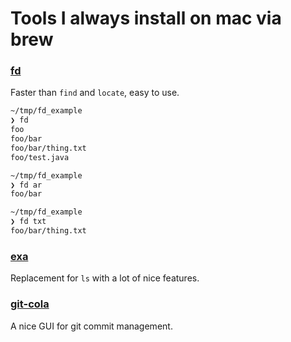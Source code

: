 # Tools I always install on mac via brew

### [fd](https://github.com/sharkdp/fd)

Faster than `find` and `locate`, easy to use.
```bash
~/tmp/fd_example
❯ fd
foo
foo/bar
foo/bar/thing.txt
foo/test.java

~/tmp/fd_example
❯ fd ar
foo/bar

~/tmp/fd_example
❯ fd txt
foo/bar/thing.txt
```

### [exa](https://the.exa.website)
Replacement for `ls` with a lot of nice features.

### [git-cola](https://git-cola.github.io)
A nice GUI for git commit management.